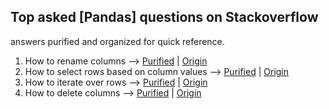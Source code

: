 ## Top asked [Pandas] questions on Stackoverflow

answers purified and organized for quick reference. 

1. How to rename columns -->  [Purified](IPython-notebooks/How-to-rename-columns.ipynb) | [Origin](https://stackoverflow.com/questions/11346283/renaming-columns-in-pandas) 
2. How to select rows based on column values --> [Purified](IPython-notebooks/How-to-select-rows-based-on-column-values.ipynb) | [Origin](https://stackoverflow.com/questions/17071871/select-rows-from-a-dataframe-based-on-values-in-a-column-in-pandas) 
3. How to iterate over rows --> [Purified](IPython-notebooks/How-to-iterate-over-rows.ipynb) | [Origin](https://stackoverflow.com/questions/16476924/how-to-iterate-over-rows-in-a-dataframe-in-pandas) 
4. How to delete columns --> [Purified](IPython-notebooks/How-to-delete-columns.ipynb) | [Origin](https://stackoverflow.com/questions/13411544/delete-column-from-pandas-dataframe)

